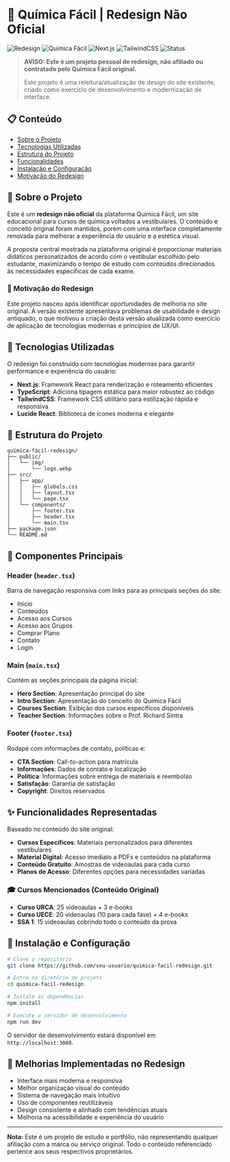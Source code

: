 # 🧪 Química Fácil | Redesign Não Oficial

![Redesign](https://img.shields.io/badge/Redesign-N%C3%A3o%20Oficial-orange)
![Química Fácil](https://img.shields.io/badge/Qu%C3%ADmica%20F%C3%A1cil-Educa%C3%A7%C3%A3o%20Digital-blue)
![Next.js](https://img.shields.io/badge/Next.js-Framework-black)
![TailwindCSS](https://img.shields.io/badge/TailwindCSS-Styling-38bdf8)
![Status](https://img.shields.io/badge/Status-Projeto%20Pessoal-brightgreen)

> **AVISO: Este é um projeto pessoal de redesign, não afiliado ou contratado pelo Química Fácil original.**
> 
> Este projeto é uma releitura/atualização de design do site existente, criado como exercício de desenvolvimento e modernização de interface.

## 📋 Conteúdo

- [Sobre o Projeto](#-sobre-o-projeto)
- [Tecnologias Utilizadas](#-tecnologias-utilizadas)
- [Estrutura do Projeto](#-estrutura-do-projeto)
- [Funcionalidades](#-funcionalidades)
- [Instalação e Configuração](#-instalação-e-configuração)
- [Motivação do Redesign](#-motivação-do-redesign)

## 🧠 Sobre o Projeto

Este é um **redesign não oficial** da plataforma Química Fácil, um site educacional para cursos de química voltados a vestibulares. O conteúdo e conceito original foram mantidos, porém com uma interface completamente renovada para melhorar a experiência do usuário e a estética visual.

A proposta central mostrada na plataforma original é proporcionar materiais didáticos personalizados de acordo com o vestibular escolhido pelo estudante, maximizando o tempo de estudo com conteúdos direcionados às necessidades específicas de cada exame.

### 💭 Motivação do Redesign

Este projeto nasceu após identificar oportunidades de melhoria no site original. A versão existente apresentava problemas de usabilidade e design antiquado, o que motivou a criação desta versão atualizada como exercício de aplicação de tecnologias modernas e princípios de UX/UI.

## 🚀 Tecnologias Utilizadas

O redesign foi construído com tecnologias modernas para garantir performance e experiência do usuário:

- **Next.js**: Framework React para renderização e roteamento eficientes
- **TypeScript**: Adiciona tipagem estática para maior robustez ao código
- **TailwindCSS**: Framework CSS utilitário para estilização rápida e responsiva
- **Lucide React**: Biblioteca de ícones moderna e elegante

## 📁 Estrutura do Projeto

```
química-fácil-redesign/
├── public/
│   └── img/
│       └── logo.webp
├── src/
│   ├── app/
│   │   ├── globals.css
│   │   ├── layout.tsx
│   │   └── page.tsx
│   └── components/
│       ├── footer.tsx
│       ├── header.tsx
│       └── main.tsx
├── package.json
└── README.md
```

## 🧩 Componentes Principais

### Header (`header.tsx`)
Barra de navegação responsiva com links para as principais seções do site:
- Início
- Conteúdos
- Acesso aos Cursos
- Acesso aos Grupos
- Comprar Plano
- Contato
- Login

### Main (`main.tsx`)
Contém as seções principais da página inicial:
- **Hero Section**: Apresentação principal do site
- **Intro Section**: Apresentação do conceito do Química Fácil
- **Courses Section**: Exibição dos cursos específicos disponíveis
- **Teacher Section**: Informações sobre o Prof. Richard Sintra

### Footer (`footer.tsx`)
Rodapé com informações de contato, políticas e:
- **CTA Section**: Call-to-action para matrícula
- **Informações**: Dados de contato e localização
- **Política**: Informações sobre entrega de materiais e reembolso
- **Satisfação**: Garantia de satisfação
- **Copyright**: Direitos reservados

## ✨ Funcionalidades Representadas

Baseado no conteúdo do site original:

- **Cursos Específicos**: Materiais personalizados para diferentes vestibulares
- **Material Digital**: Acesso imediato a PDFs e conteúdos na plataforma
- **Conteúdo Gratuito**: Amostras de videoaulas para cada curso
- **Planos de Acesso**: Diferentes opções para necessidades variadas

### 🎓 Cursos Mencionados (Conteúdo Original)

- **Curso URCA**: 25 videoaulas + 3 e-books
- **Curso UECE**: 20 videoaulas (10 para cada fase) + 4 e-books
- **SSA 1**: 15 videoaulas cobrindo todo o conteúdo da prova

## 🔧 Instalação e Configuração

```bash
# Clone o repositório
git clone https://github.com/seu-usuario/quimica-facil-redesign.git

# Entre no diretório do projeto
cd quimica-facil-redesign

# Instale as dependências
npm install

# Execute o servidor de desenvolvimento
npm run dev
```

O servidor de desenvolvimento estará disponível em `http://localhost:3000`.

## 🎨 Melhorias Implementadas no Redesign

- Interface mais moderna e responsiva
- Melhor organização visual do conteúdo
- Sistema de navegação mais intuitivo
- Uso de componentes reutilizáveis
- Design consistente e alinhado com tendências atuais
- Melhoria na acessibilidade e experiência do usuário

---

**Nota:** Este é um projeto de estudo e portfólio, não representando qualquer afiliação com a marca ou serviço original. Todo o conteúdo referenciado pertence aos seus respectivos proprietários.